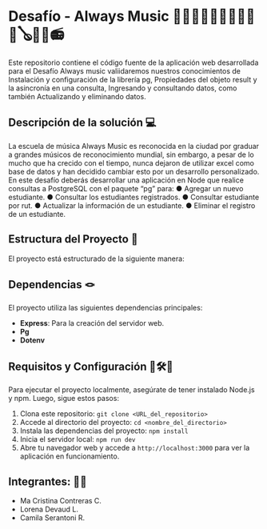 #  Desafío - Always Music 🎵🎶🎼🎤📯🎷🪇🥁🎺🎸🪕🎻🎹📻


Este repositorio contiene el código fuente de la aplicación web desarrollada para el Desafío Always music valiidaremos nuestros conocimientos de Instalación y configuración de la
librería pg, Propiedades del objeto result y la asincronía en una consulta, Ingresando y consultando datos, como también Actualizando y eliminando datos.

## Descripción de la solución 💻

La escuela de música Always Music es reconocida en la ciudad por graduar a grandes músicos de reconocimiento mundial, sin embargo, a pesar de lo mucho que ha crecido con
el tiempo, nunca dejaron de utilizar excel como base de datos y han decidido cambiar esto por un desarrollo personalizado.
En este desafío deberás desarrollar una aplicación en Node que realice consultas a PostgreSQL con el paquete “pg” para:
● Agregar un nuevo estudiante.
● Consultar los estudiantes registrados.
● Consultar estudiante por rut.
● Actualizar la información de un estudiante.
● Eliminar el registro de un estudiante.

## Estructura del Proyecto 🩻

El proyecto está estructurado de la siguiente manera:

## Dependencias 🪢

El proyecto utiliza las siguientes dependencias principales:

- **Express**: Para la creación del servidor web.
- **Pg**
- **Dotenv**


## Requisitos y Configuración 🔩🛠️🧰

Para ejecutar el proyecto localmente, asegúrate de tener instalado Node.js y npm. Luego, sigue estos pasos:

1. Clona este repositorio: `git clone <URL_del_repositorio>`
2. Accede al directorio del proyecto: `cd <nombre_del_directorio>`
3. Instala las dependencias del proyecto: `npm install`
4. Inicia el servidor local: `npm run dev`
5. Abre tu navegador web y accede a `http://localhost:3000` para ver la aplicación en funcionamiento.

## Integrantes: 🙏🙏

- Ma Cristina Contreras C.
- Lorena Devaud L.
- Camila Serantoni R. 
